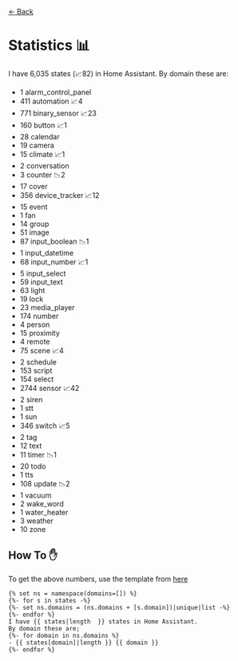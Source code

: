 [<- Back](README.md)
# Statistics 📊
I have 6,035 states (📈82) in Home Assistant.
By domain these are:
-   1 alarm_control_panel
-   411 automation 📈4
-   771 binary_sensor 📈23
-   160 button 📈1
-   28 calendar
-   19 camera
-   15 climate 📈1
-   2 conversation
-   3 counter 📉2
-   17 cover
-   356 device_tracker 📈12
-   15 event
-   1 fan
-   14 group
-   51 image
-   87 input_boolean 📉1
-   1 input_datetime
-   68 input_number 📈1
-   5 input_select
-   59 input_text
-   63 light
-   19 lock
-   23 media_player
-   174 number
-   4 person
-   15 proximity
-   4 remote
-   75 scene 📈4
-   2 schedule
-   153 script
-   154 select
-   2744 sensor 📈42
-   2 siren
-   1 stt
-   1 sun
-   346 switch 📈5
-   2 tag
-   12 text
-   11 timer 📉1
-   20 todo
-   1 tts
-   108 update 📉2
-   1 vacuum
-   2 wake_word
-   1 water_heater
-   3 weather
-   10 zone

## How To ✋
To get the above numbers, use the template from [here](https://www.reddit.com/r/homeassistant/comments/plmy7e/use_this_template_and_show_us_some_details_about/?utm_medium=android_app&utm_source=share)
```
{% set ns = namespace(domains=[]) %}
{%- for s in states -%}
{%- set ns.domains = (ns.domains + [s.domain])|unique|list -%}
{%- endfor %}
I have {{ states|length  }} states in Home Assistant.
By domain these are;
{%- for domain in ns.domains %}
- {{ states[domain]|length }} {{ domain }}
{%- endfor %}
```
